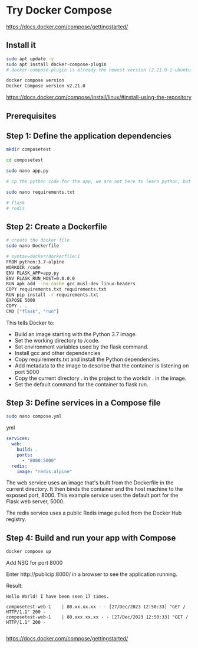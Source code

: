 # Try Docker Compose

https://docs.docker.com/compose/gettingstarted/

## Install it

```bash
sudo apt update -y
sudo apt install docker-compose-plugin
# docker-compose-plugin is already the newest version (2.21.0-1~ubuntu.22.04~jammy).

docker compose version
Docker Compose version v2.21.0

```

https://docs.docker.com/compose/install/linux/#install-using-the-repository

## Prerequisites

## Step 1: Define the application dependencies

```bash
mkdir composetest

cd composetest

sudo nano app.py

# cp the python code for the app, we are not here to learn python, but docker.

sudo nano requirements.txt

# flask
# redis

```

## Step 2: Create a Dockerfile

```bash
# create the docker file
sudo nano Dockerfile

# syntax=docker/dockerfile:1
FROM python:3.7-alpine
WORKDIR /code
ENV FLASK_APP=app.py
ENV FLASK_RUN_HOST=0.0.0.0
RUN apk add --no-cache gcc musl-dev linux-headers
COPY requirements.txt requirements.txt
RUN pip install -r requirements.txt
EXPOSE 5000
COPY . .
CMD ["flask", "run"]

```
This tells Docker to:

* Build an image starting with the Python 3.7 image.
* Set the working directory to /code.
* Set environment variables used by the flask command.
* Install gcc and other dependencies
* Copy requirements.txt and install the Python dependencies.
* Add metadata to the image to describe that the container is listening on port 5000
* Copy the current directory . in the project to the workdir . in the image.
* Set the default command for the container to flask run.

## Step 3: Define services in a Compose file

```bash
sudo nano compose.yml
```
yml

```yml
services:
  web:
    build: .
    ports:
      - "8000:5000"
  redis:
    image: "redis:alpine"

```

The web service uses an image that's built from the Dockerfile in the current directory. It then binds the container and the host machine to the exposed port, 8000. This example service uses the default port for the Flask web server, 5000.

The redis service uses a public Redis image pulled from the Docker Hub registry.

## Step 4: Build and run your app with Compose

```bash
docker compose up
```
Add NSG for port 8000

Enter http://publicip:8000/ in a browser to see the application running.

Result:

```log
Hello World! I have been seen 17 times.

composetest-web-1    | 80.xx.xx.xx - - [27/Dec/2023 12:50:33] "GET / HTTP/1.1" 200 -
composetest-web-1    | 80.xxx.xx.xx - - [27/Dec/2023 12:50:33] "GET / HTTP/1.1" 200 -


```

https://docs.docker.com/compose/gettingstarted/